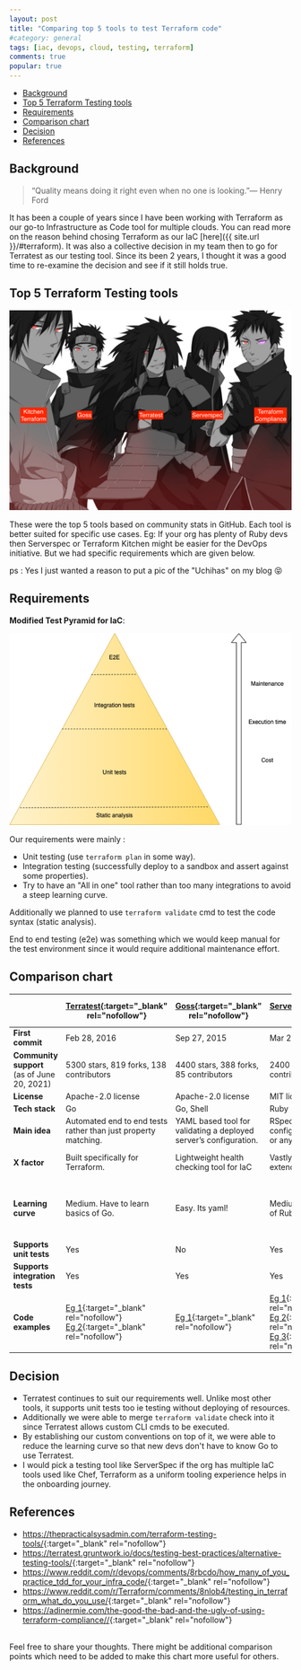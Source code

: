 ```yaml
---
layout: post
title: "Comparing top 5 tools to test Terraform code"
#category: general
tags: [iac, devops, cloud, testing, terraform]
comments: true
popular: true
---
```


<!-- TOC -->

- [Background](#background)
- [Top 5 Terraform Testing tools](#top-5-terraform-testing-tools)
- [Requirements](#requirements)
- [Comparison chart](#comparison-chart)
- [Decision](#decision)
- [References](#references)

<!-- /TOC -->
## Background

> “Quality means doing it right even when no one is looking.”— Henry Ford

It has been a couple of years since I have been working with Terraform as our go-to Infrastructure as Code tool for multiple clouds. You can read more on the reason behind chosing Terraform as our IaC [here]({{ site.url }}/#terraform).
It was also a collective decision in my team then to go for Terratest as our testing tool.
Since its been 2 years, I thought it was a good time to re-examine the decision and see if it still holds true.

## Top 5 Terraform Testing tools

!["Uchiha"](/assets/images/uchiha.jpeg "Contendors")

These were the top 5 tools based on community stats in GitHub. Each tool is better suited for specific use cases. Eg: If your org has plenty of Ruby devs then Serverspec or Terraform Kitchen might be easier for the DevOps initiative.
But we had specific requirements which are given below.

ps : Yes I just wanted a reason to put a pic of the "Uchihas" on my blog :stuck_out_tongue_closed_eyes:

## Requirements

**Modified Test Pyramid for IaC**:

<div style="text-align: center"><img src="/assets/images/iac-test-pyramid.png" /></div>

Our requirements were mainly :

- Unit testing (use `terraform plan` in some way).
- Integration testing (successfully deploy to a sandbox and assert against some properties).
- Try to have an "All in one" tool rather than too many integrations to avoid a steep learning curve.

Additionally we planned to use `terraform validate` cmd to test the code syntax (static analysis).

End to end testing (e2e) was something which we would keep manual for the test environment since it would require additional maintenance effort.

## Comparison chart

|                                                 | [Terratest](https://github.com/gruntwork-io/terratest){:target="_blank" rel="nofollow"}                                                                                                                | [Goss](https://github.com/aelsabbahy/goss){:target="_blank" rel="nofollow"}                  | [Serverspec](https://github.com/mizzy/serverspec){:target="_blank" rel="nofollow"}                                                                                                                                                                                                                                          | [Kitchen-Terraform](https://github.com/newcontext-oss/kitchen-terraform){:target="_blank" rel="nofollow"}             | [Terraform compliance](https://github.com/terraform-compliance/cli/){:target="_blank" rel="nofollow"} |
|-------------------------------------------------|--------------------------------------------------------------------------------------------------------------------------------------------------------------------------------------------------------|----------------------------------------------------------------------------------------------|-----------------------------------------------------------------------------------------------------------------------------------------------------------------------------------------------------------------------------------------------------------------------------------------------------------------------------|-----------------------------------------------------------------------------------------------------------------------|-------------------------------------------------------------------------------------------------------|
| **First commit**                                | Feb 28, 2016                                                                                                                                                                                           | Sep 27, 2015                                                                                 | Mar 24, 2013                                                                                                                                                                                                                                                                                                                | Jun 19, 2016                                                                                                          | Apr 2, 2017                                                                                           |
| **Community support** <br>(as of June 20, 2021) | 5300 stars, 819 forks, 138 contributors                                                                                                                                                                | 4400 stars, 388 forks, 85 contributors                                                       | 2400 stars, 375 forks, 128 contributors                                                                                                                                                                                                                                                                                     | 1000 stars, 133 forks, 27 contributors                                                                                | 988 stars, 114 forks, 33 contributors                                                                 |
| **License**                                     | Apache-2.0 license                                                                                                                                                                                     | Apache-2.0 license                                                                           | MIT license                                                                                                                                                                                                                                                                                                                 | Apache-2.0 license                                                                                                    | MIT license                                                                                           |
| **Tech stack**                                  | Go                                                                                                                                                                                                     | Go, Shell                                                                                    | Ruby                                                                                                                                                                                                                                                                                                                        | Ruby                                                                                                                  | Python, HCL, Gherkin                                                                                  |
| **Main idea**                                   | Automated end to end tests rather than just property matching.                                                                                                                                         | YAML based tool for validating a deployed server’s configuration.                            | RSpec tests for your servers configured by Puppet, Chef or anything else                                                                                                                                                                                                                                                    | Set of Kitchen plugins to test Terraform code and verify with InSpec controls.                                        | Mainly focuses on negative testing instead of having fully-fledged functional tests.                  |
| **X factor**                                    | Built specifically for Terraform.                                                                                                                                                                      | Lightweight health checking tool for IaC                                                     | Vastly used for IaC as it extends on the RSpec tool.                                                                                                                                                                                                                                                                        | Extends on the popular Kitchen framework.                                                                             | Lightweight tool which uses BDD syntax making it easy to code.                                        |
| **Learning curve**                              | Medium. Have to learn basics of Go.                                                                                                                                                                    | Easy. Its yaml!                                                                              | Medium. Have to learn basics of Ruby.                                                                                                                                                                                                                                                                                       | Medium. Have to understand the Kitchen framework which is configured via yaml + basics of Ruby helps to write tests . | Easy. Its BDD!                                                                                        |
| **Supports unit tests**                         | Yes                                                                                                                                                                                                    | No                                                                                           | Yes                                                                                                                                                                                                                                                                                                                         | No                                                                                                                    | Yes                                                                                                   |
| **Supports integration tests**                  | Yes                                                                                                                                                                                                    | Yes                                                                                          | Yes                                                                                                                                                                                                                                                                                                                         | Yes                                                                                                                   | Yes                                                                                                   |
| **Code examples**                               | [Eg 1](https://terratest.gruntwork.io/examples/){:target="_blank" rel="nofollow"} <br> [Eg 2](https://blog.octo.com/en/test-your-infrastructure-code-with-terratest/){:target="_blank" rel="nofollow"} | [Eg 1](https://www.unixdaemon.net/tools/testing-with-goss/){:target="_blank" rel="nofollow"} | [Eg 1](https://serverspec.org/){:target="_blank" rel="nofollow"} <br/> [Eg 2](https://gist.github.com/lusis/9c0fd50e0de51c3d80b2){:target="_blank" rel="nofollow"}<br>[Eg 3](https://www.contino.io/insights/top-3-terraform-testing-strategies-for-ultra-reliable-infrastructure-as-code){:target="_blank" rel="nofollow"} | [Tutorial Eg](https://newcontext-oss.github.io/kitchen-terraform/tutorials/){:target="_blank" rel="nofollow"}         | [Multiple eg](https://terraform-compliance.com/pages/Examples/){:target="_blank" rel="nofollow"}      |

## Decision

- Terratest continues to suit our requirements well. Unlike most other tools, it supports unit tests too ie testing without deploying of resources.
- Additionally we were able to merge `terraform validate` check into it since Terratest allows custom CLI cmds to be executed.
- By establishing our custom conventions on top of it, we were able to reduce the learning curve so that new devs don't have to know Go to use Terratest.
- I would pick a testing tool like ServerSpec if the org has multiple IaC tools used like Chef, Terraform as a uniform tooling experience helps in the onboarding journey.

## References

- <https://thepracticalsysadmin.com/terraform-testing-tools/>{:target="_blank" rel="nofollow"}
- <https://terratest.gruntwork.io/docs/testing-best-practices/alternative-testing-tools/>{:target="_blank" rel="nofollow"}
- <https://www.reddit.com/r/devops/comments/8rbcdo/how_many_of_you_practice_tdd_for_your_infra_code/>{:target="_blank" rel="nofollow"}
- <https://www.reddit.com/r/Terraform/comments/8nlob4/testing_in_terraform_what_do_you_use/>{:target="_blank" rel="nofollow"}
- <https://adinermie.com/the-good-the-bad-and-the-ugly-of-using-terraform-compliance//>{:target="_blank" rel="nofollow"}

<br/>Feel free to share your thoughts. There might be additional comparison points which need to be added to make this chart more useful for others.
